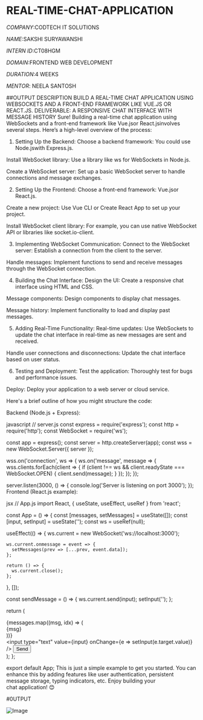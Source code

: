 # REAL-TIME-CHAT-APPLICATION

*COMPANY*:CODTECH IT SOLUTIONS

*NAME*:SAKSHI SURYAWANSHI

*INTERN ID*:CT08HGM

*DOMAIN*:FRONTEND WEB DEVELOPMENT

*DURATION*:4 WEEKS

*MENTOR*: NEELA SANTOSH

##OUTPUT DESCRIPTION
BUILD A REAL-TIME CHAT APPLICATION USING WEBSOCKETS AND A FRONT-END FRAMEWORK LIKE VUE.JS OR REACT.JS. DELIVERABLE: A RESPONSIVE CHAT INTERFACE WITH MESSAGE HISTORY
Sure! Building a real-time chat application using WebSockets and a front-end framework like Vue.jsor React.jsinvolves several steps. Here’s a high-level overview of the process:

1. Setting Up the Backend:
Choose a backend framework: You could use Node.jswith Express.js.

Install WebSocket library: Use a library like ws for WebSockets in Node.js.

Create a WebSocket server: Set up a basic WebSocket server to handle connections and message exchanges.

2. Setting Up the Frontend:
Choose a front-end framework: Vue.jsor React.js.

Create a new project: Use Vue CLI or Create React App to set up your project.

Install WebSocket client library: For example, you can use native WebSocket API or libraries like socket.io-client.

3. Implementing WebSocket Communication:
Connect to the WebSocket server: Establish a connection from the client to the server.

Handle messages: Implement functions to send and receive messages through the WebSocket connection.

4. Building the Chat Interface:
Design the UI: Create a responsive chat interface using HTML and CSS.

Message components: Design components to display chat messages.

Message history: Implement functionality to load and display past messages.

5. Adding Real-Time Functionality:
Real-time updates: Use WebSockets to update the chat interface in real-time as new messages are sent and received.

Handle user connections and disconnections: Update the chat interface based on user status.

6. Testing and Deployment:
Test the application: Thoroughly test for bugs and performance issues.

Deploy: Deploy your application to a web server or cloud service.

Here's a brief outline of how you might structure the code:

Backend (Node.js + Express):

javascript
// server.js
const express = require('express');
const http = require('http');
const WebSocket = require('ws');

const app = express();
const server = http.createServer(app);
const wss = new WebSocket.Server({ server });

wss.on('connection', ws => {
  ws.on('message', message => {
    wss.clients.forEach(client => {
      if (client !== ws && client.readyState === WebSocket.OPEN) {
        client.send(message);
      }
    });
  });
});

server.listen(3000, () => {
  console.log('Server is listening on port 3000');
});
Frontend (React.js example):

jsx
// App.js
import React, { useState, useEffect, useRef } from 'react';

const App = () => {
  const [messages, setMessages] = useState([]);
  const [input, setInput] = useState('');
  const ws = useRef(null);

  useEffect(() => {
    ws.current = new WebSocket('ws://localhost:3000');

    ws.current.onmessage = event => {
      setMessages(prev => [...prev, event.data]);
    };

    return () => {
      ws.current.close();
    };
  }, []);

  const sendMessage = () => {
    ws.current.send(input);
    setInput('');
  };

  return (
    <div>
      <div>
        {messages.map((msg, idx) => (
          <div key={idx}>{msg}</div>
        ))}
      </div>
      <input
        type="text"
        value={input}
        onChange={e => setInput(e.target.value)}
      />
      <button onClick={sendMessage}>Send</button>
    </div>
  );
};

export default App;
This is just a simple example to get you started. You can enhance this by adding features like user authentication, persistent message storage, typing indicators, etc. Enjoy building your chat application! 😊

#0UTPUT

![Image](https://github.com/user-attachments/assets/9559806b-347f-4ca1-b508-e859e58130e7)
